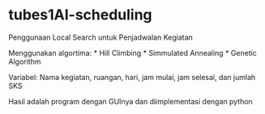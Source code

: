 # tubes1AI-scheduling

Penggunaan Local Search untuk Penjadwalan Kegiatan

Menggunakan algortima:
	* Hill Climbing
	* Simmulated Annealing
	* Genetic Algorithm

Variabel: Nama kegiatan, ruangan, hari, jam mulai, jam selesai, dan jumlah SKS

Hasil adalah program dengan GUInya dan diimplementasi dengan python